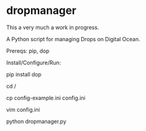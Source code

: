 dropmanager
===========

This a very much a work in progress.

A Python script for managing Drops on Digital Ocean.

Prereqs: pip, dop

Install/Configure/Run:

pip install dop

cd /<directory with dropmanager>

cp config-example.ini config.ini

vim config.ini

python dropmanager.py
